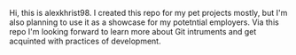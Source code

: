 Hi, this is alexkhrist98. I created this repo for my pet projects mostly, but I'm also planning to use it as a showcase for my potetntial employers. 
Via this repo I'm looking forward to learn more about Git intruments and  get acquinted with practices of development. 
